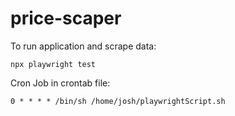 # price-scaper

To run application and scrape data:

`npx playwright test`

Cron Job in crontab file:

`0 * * * * /bin/sh /home/josh/playwrightScript.sh`